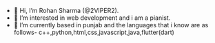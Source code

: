 - 👋 Hi, I’m Rohan Sharma (@2VIPER2).
- 👀 I’m interested in web development and i am a pianist.
- 🌱 I’m currently based in punjab and the languages that i know are as follows-
   c++,python,html,css,javascript,java,flutter(dart)

<!---
2VIPER2/2VIPER2 is a ✨ special ✨ repository because its `README.md` (this file) appears on your GitHub profile.
You can click the Preview link to take a look at your changes.
--->
